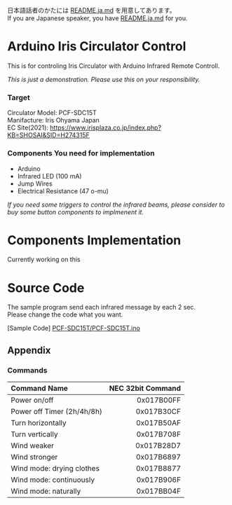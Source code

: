 日本語話者のかたには [README.ja.md](/README.ja.md) を用意してあります。  
If you are Japanese speaker, you have [README.ja.md](/README.ja.md) for you.

# Arduino Iris Circulator Control
This is for controling Iris Circulator with Arduino Infrared Remote Controll.  
  
_This is just a demonstration. Please use this on your responsibility._

### Target 
Circulator Model: PCF-SDC15T  
Manifacture: Iris Ohyama Japan  
EC Site(2021): https://www.irisplaza.co.jp/index.php?KB=SHOSAI&SID=H274315F  

### Components You need for implementation
* Arduino  
* Infrared LED (100 mA)  
* Jump Wires   
* Electrical Resistance (47 o-mu)  
  
_If you need some triggers to control the infrared beams,
please consider to buy some button components to implmenent it._

# Components Implementation
Currently working on this

# Source Code
The sample program send each infrared message by each 2 sec.  
Please change the code what you want.
  
[Sample Code] [PCF-SDC15T/PCF-SDC15T.ino](PCF-SDC15T/PCF-SDC15T.ino)


## Appendix
### Commands
|Command Name|NEC 32bit Command|
|:-----------|------------:|
|Power on/off|0x017B00FF|
|Power off Timer (2h/4h/8h)|0x017B30CF|
|Turn horizontally|0x017B50AF|
|Turn vertically|0x017B708F|
|Wind weaker|0x017B28D7|
|Wind stronger|0x017B6897|
|Wind mode: drying clothes|0x017B8877|
|Wind mode: continuously|0x017B906F|
|Wind mode: naturally |0x017BB04F|

